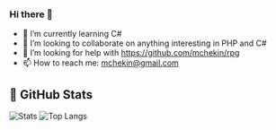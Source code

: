 ### Hi there 👋

- 🌱 I’m currently learning C#
- 👯 I’m looking to collaborate on anything interesting in PHP and C#
- 🤔 I’m looking for help with https://github.com/mchekin/rpg
- 📫 How to reach me: mchekin@gmail.com

## 🚧  GitHub Stats
![Stats](https://github-readme-stats.vercel.app/api?username=mchekin&show_icons=true&include_all_commits)
![Top Langs](https://github-readme-stats.vercel.app/api/top-langs/?username=mchekin&layout=compact)

<!--
**mchekin/mchekin** is a ✨ _special_ ✨ repository because its `README.md` (this file) appears on your GitHub profile.

Here are some ideas to get you started: 👋

- 🔭 I’m currently working on ...
- 🌱 I’m currently learning ...
- 💬 Ask me about ...
- 📫 How to reach me: ...
- 😄 Pronouns: ...
- ⚡ Fun fact: ...
-->
